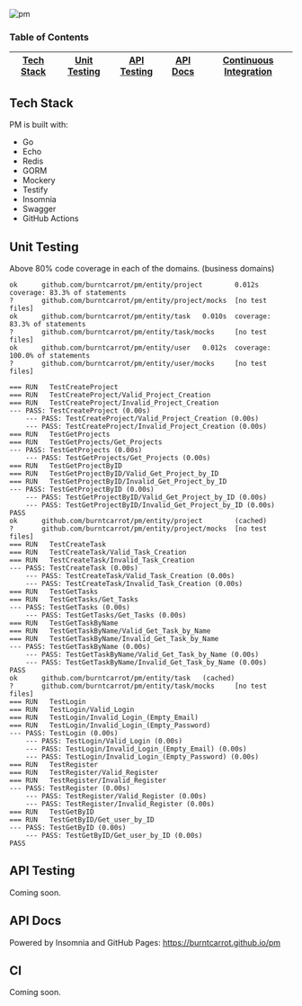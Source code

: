 ![pm](https://socialify.git.ci/burntcarrot/pm/image?description=1&descriptionEditable=PM%3A%20The%20project%20management%20tool%20%5BWIP%5D&font=Inter&logo=https%3A%2F%2Fwww.svgrepo.com%2Fshow%2F367972%2Fwaves-outline.svg&pattern=Solid&theme=Light)

### Table of Contents

| [Tech Stack](#tech-stack) | [Unit Testing](#unit-testing) | [API Testing](#api-testing) | [API Docs](#api-docs) | [Continuous Integration](#ci) |
| :-----------------------: | :---------------------------: | ----------------------------------- | --------------------------------------------- | ------------------------- |

## Tech Stack

PM is built with:

- Go
- Echo
- Redis
- GORM
- Mockery
- Testify
- Insomnia
- Swagger
- GitHub Actions

## Unit Testing

Above 80% code coverage in each of the domains. (business domains)

```
ok      github.com/burntcarrot/pm/entity/project        0.012s  coverage: 83.3% of statements
?       github.com/burntcarrot/pm/entity/project/mocks  [no test files]
ok      github.com/burntcarrot/pm/entity/task   0.010s  coverage: 83.3% of statements
?       github.com/burntcarrot/pm/entity/task/mocks     [no test files]
ok      github.com/burntcarrot/pm/entity/user   0.012s  coverage: 100.0% of statements
?       github.com/burntcarrot/pm/entity/user/mocks     [no test files]
```

```
=== RUN   TestCreateProject
=== RUN   TestCreateProject/Valid_Project_Creation
=== RUN   TestCreateProject/Invalid_Project_Creation
--- PASS: TestCreateProject (0.00s)
    --- PASS: TestCreateProject/Valid_Project_Creation (0.00s)
    --- PASS: TestCreateProject/Invalid_Project_Creation (0.00s)
=== RUN   TestGetProjects
=== RUN   TestGetProjects/Get_Projects
--- PASS: TestGetProjects (0.00s)
    --- PASS: TestGetProjects/Get_Projects (0.00s)
=== RUN   TestGetProjectByID
=== RUN   TestGetProjectByID/Valid_Get_Project_by_ID
=== RUN   TestGetProjectByID/Invalid_Get_Project_by_ID
--- PASS: TestGetProjectByID (0.00s)
    --- PASS: TestGetProjectByID/Valid_Get_Project_by_ID (0.00s)
    --- PASS: TestGetProjectByID/Invalid_Get_Project_by_ID (0.00s)
PASS
ok      github.com/burntcarrot/pm/entity/project        (cached)
?       github.com/burntcarrot/pm/entity/project/mocks  [no test files]
=== RUN   TestCreateTask
=== RUN   TestCreateTask/Valid_Task_Creation
=== RUN   TestCreateTask/Invalid_Task_Creation
--- PASS: TestCreateTask (0.00s)
    --- PASS: TestCreateTask/Valid_Task_Creation (0.00s)
    --- PASS: TestCreateTask/Invalid_Task_Creation (0.00s)
=== RUN   TestGetTasks
=== RUN   TestGetTasks/Get_Tasks
--- PASS: TestGetTasks (0.00s)
    --- PASS: TestGetTasks/Get_Tasks (0.00s)
=== RUN   TestGetTaskByName
=== RUN   TestGetTaskByName/Valid_Get_Task_by_Name
=== RUN   TestGetTaskByName/Invalid_Get_Task_by_Name
--- PASS: TestGetTaskByName (0.00s)
    --- PASS: TestGetTaskByName/Valid_Get_Task_by_Name (0.00s)
    --- PASS: TestGetTaskByName/Invalid_Get_Task_by_Name (0.00s)
PASS
ok      github.com/burntcarrot/pm/entity/task   (cached)
?       github.com/burntcarrot/pm/entity/task/mocks     [no test files]
=== RUN   TestLogin
=== RUN   TestLogin/Valid_Login
=== RUN   TestLogin/Invalid_Login_(Empty_Email)
=== RUN   TestLogin/Invalid_Login_(Empty_Password)
--- PASS: TestLogin (0.00s)
    --- PASS: TestLogin/Valid_Login (0.00s)
    --- PASS: TestLogin/Invalid_Login_(Empty_Email) (0.00s)
    --- PASS: TestLogin/Invalid_Login_(Empty_Password) (0.00s)
=== RUN   TestRegister
=== RUN   TestRegister/Valid_Register
=== RUN   TestRegister/Invalid_Register
--- PASS: TestRegister (0.00s)
    --- PASS: TestRegister/Valid_Register (0.00s)
    --- PASS: TestRegister/Invalid_Register (0.00s)
=== RUN   TestGetByID
=== RUN   TestGetByID/Get_user_by_ID
--- PASS: TestGetByID (0.00s)
    --- PASS: TestGetByID/Get_user_by_ID (0.00s)
PASS
```

## API Testing

Coming soon.

## API Docs

Powered by Insomnia and GitHub Pages: https://burntcarrot.github.io/pm

## CI

Coming soon.
